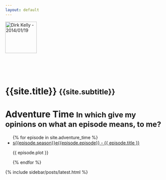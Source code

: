 ```yaml
---
layout: default
---
```


<div class="media page-header">
  <div class="media-left">
    <img src="{{site.logo}}" alt="Dirk Kelly - 2014/01/19" class="img-circle" style="width: 100px; height: 100px" />
  </div>
  <div class="media-body">
    <h1 style="padding-top: 65px; margin-bottom: 0">{{site.title}} <small>{{site.subtitle}}</small></h1>
  </div>
</div>

<div class="panel panel-warning">
  <div class="panel-heading">
    <h1 class="panel-title">Adventure Time <small>In which give my opinions on what an episode means, to me?</small></h1>
  </div>
  <ul class="list-group">
    {% for episode in site.adventure_time %}
      <li class="list-group-item">
        <a href="{{ episode.url }}">s{{episode.season}}e{{episode.episode}} - {{ episode.title }}</a>
        <p>{{ episode.plot }}</p>
      </li>
    {% endfor %}
  </ul>
</div>

{% include sidebar/posts/latest.html %}
